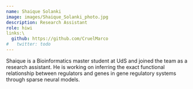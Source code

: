```yaml
---
name: Shaique Solanki
image: images/Shaique_Solanki_photo.jpg
description: Research Assistant
role: hiwi
links:\
  github: https://github.com/CruelMarco
#   twitter: todo
---
```



Shaique is a Bioinformatics master student at UdS and joined the team as a research assistant. He is working on inferring the exact functional relationship between regulators and genes in gene regulatory systems through sparse neural models.